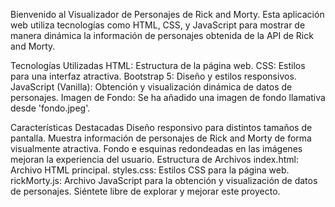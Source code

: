 Bienvenido al Visualizador de Personajes de Rick and Morty. Esta aplicación web utiliza tecnologías como HTML, CSS, y JavaScript para mostrar de manera dinámica la información de personajes obtenida de la API de Rick and Morty.

Tecnologías Utilizadas
HTML: Estructura de la página web.
CSS: Estilos para una interfaz atractiva.
Bootstrap 5: Diseño y estilos responsivos.
JavaScript (Vanilla): Obtención y visualización dinámica de datos de personajes.
Imagen de Fondo: Se ha añadido una imagen de fondo llamativa desde 'fondo.jpeg'.
  

Características Destacadas
Diseño responsivo para distintos tamaños de pantalla.
Muestra información de personajes de Rick and Morty de forma visualmente atractiva.
Fondo e esquinas redondeadas en las imágenes mejoran la experiencia del usuario.
Estructura de Archivos
index.html: Archivo HTML principal.
styles.css: Estilos CSS para la página web.
rickMorty.js: Archivo JavaScript para la obtención y visualización de datos de personajes.
Siéntete libre de explorar y mejorar este proyecto.
